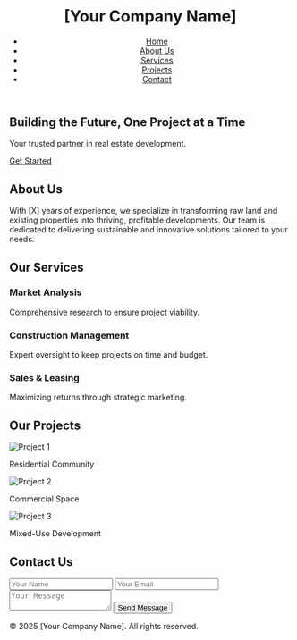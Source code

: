 
<!DOCTYPE html>
<html lang="en">
<head>
  <meta charset="UTF-8">
  <meta name="viewport" content="width=device-width, initial-scale=1.0">
  <title>Real Estate Development | [Your Company Name]</title>
  <link rel="stylesheet" href="styles.css">
  <link rel="stylesheet" href="https://cdnjs.cloudflare.com/ajax/libs/font-awesome/6.0.0/css/all.min.css">
</head>
<body>
  <!-- Header -->
  <header>
    <div class="container">
      <h1>[Your Company Name]</h1>
      <nav>
        <ul>
          <li><a href="#home">Home</a></li>
          <li><a href="#about">About Us</a></li>
          <li><a href="#services">Services</a></li>
          <li><a href="#projects">Projects</a></li>
          <li><a href="#contact">Contact</a></li>
        </ul>
      </nav>
    </div>
  </header>

  <!-- Hero Section -->
  <section id="home" class="hero">
    <div class="container">
      <h2>Building the Future, One Project at a Time</h2>
      <p>Your trusted partner in real estate development.</p>
      <a href="#contact" class="btn">Get Started</a>
    </div>
  </section>

  <!-- About Us Section -->
  <section id="about" class="about">
    <div class="container">
      <h2>About Us</h2>
      <p>With [X] years of experience, we specialize in transforming raw land and existing properties into thriving, profitable developments. Our team is dedicated to delivering sustainable and innovative solutions tailored to your needs.</p>
    </div>
  </section>

  <!-- Services Section -->
  <section id="services" class="services">
    <div class="container">
      <h2>Our Services</h2>
      <div class="service-list">
        <div class="service-item">
          <i class="fas fa-search"></i>
          <h3>Market Analysis</h3>
          <p>Comprehensive research to ensure project viability.</p>
        </div>
        <div class="service-item">
          <i class="fas fa-building"></i>
          <h3>Construction Management</h3>
          <p>Expert oversight to keep projects on time and budget.</p>
        </div>
        <div class="service-item">
          <i class="fas fa-handshake"></i>
          <h3>Sales & Leasing</h3>
          <p>Maximizing returns through strategic marketing.</p>
        </div>
      </div>
    </div>
  </section>

  <!-- Projects Section -->
  <section id="projects" class="projects">
    <div class="container">
      <h2>Our Projects</h2>
      <div class="project-gallery">
        <div class="project-item">
          <img src="images/project1.jpg" alt="Project 1">
          <p>Residential Community</p>
        </div>
        <div class="project-item">
          <img src="images/project2.jpg" alt="Project 2">
          <p>Commercial Space</p>
        </div>
        <div class="project-item">
          <img src="images/project3.jpg" alt="Project 3">
          <p>Mixed-Use Development</p>
        </div>
      </div>
    </div>
  </section>

  <!-- Contact Section -->
  <section id="contact" class="contact">
    <div class="container">
      <h2>Contact Us</h2>
      <form id="contact-form">
        <input type="text" placeholder="Your Name" required>
        <input type="email" placeholder="Your Email" required>
        <textarea placeholder="Your Message" required></textarea>
        <button type="submit" class="btn">Send Message</button>
      </form>
    </div>
  </section>

  <!-- Footer -->
  <footer>
    <div class="container">
      <p>&copy; 2025 [Your Company Name]. All rights reserved.</p>
      <div class="social-links">
        <a href="#"><i class="fab fa-facebook"></i></a>
        <a href="#"><i class="fab fa-twitter"></i></a>
        <a href="#"><i class="fab fa-linkedin"></i></a>
      </div>
    </div>
  </footer>

  <script src="script.js"></script>
</body>
</html>
<!---
Fortune270/Fortune270 is a ✨ special ✨ repository because its `README.md` (this file) appears on your GitHub profile.
You can click the Preview link to take a look at your changes.
--->
